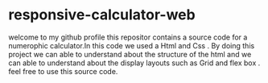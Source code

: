 # responsive-calculator-web

welcome to my github profile this repositor contains a source code for a numerophic calculator.In this code we used a Html and Css .
By doing this project we can able to understand about the structure of the html and we can able to understand about the display layouts such as Grid and flex box .
feel free to use this source code.
